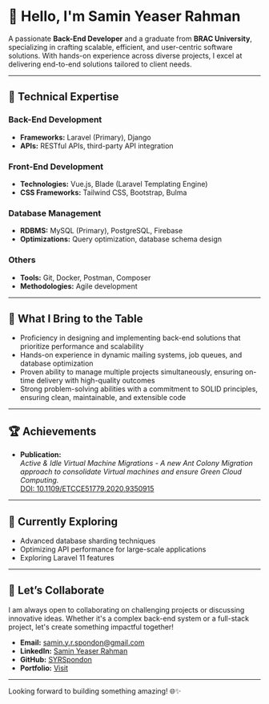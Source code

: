 # 👋 Hello, I'm **Samin Yeaser Rahman**

A passionate **Back-End Developer** and a graduate from **BRAC University**, specializing in crafting scalable, efficient, and user-centric software solutions. With hands-on experience across diverse projects, I excel at delivering end-to-end solutions tailored to client needs.

---

## 🚀 **Technical Expertise**

### Back-End Development  
- **Frameworks:** Laravel (Primary), Django
- **APIs:** RESTful APIs, third-party API integration  

### Front-End Development  
- **Technologies:** Vue.js, Blade (Laravel Templating Engine)
- **CSS Frameworks:** Tailwind CSS, Bootstrap, Bulma  

### Database Management  
- **RDBMS:** MySQL (Primary), PostgreSQL, Firebase  
- **Optimizations:** Query optimization, database schema design  

### Others  
- **Tools:** Git, Docker, Postman, Composer  
- **Methodologies:** Agile development

---

## 🌟 **What I Bring to the Table**  
- Proficiency in designing and implementing back-end solutions that prioritize performance and scalability  
- Hands-on experience in dynamic mailing systems, job queues, and database optimization  
- Proven ability to manage multiple projects simultaneously, ensuring on-time delivery with high-quality outcomes  
- Strong problem-solving abilities with a commitment to SOLID principles, ensuring clean, maintainable, and extensible code

---

## 🏆 **Achievements**

- **Publication:**  
  *Active & Idle Virtual Machine Migrations - A new Ant Colony Migration approach to consolidate Virtual machines and ensure Green Cloud Computing.*  
  [DOI: 10.1109/ETCCE51779.2020.9350915](https://ieeexplore.ieee.org/document/9350915)   

---

## 🎯 **Currently Exploring**  
- Advanced database sharding techniques  
- Optimizing API performance for large-scale applications  
- Exploring Laravel 11 features  

---

## 🤝 **Let’s Collaborate**

I am always open to collaborating on challenging projects or discussing innovative ideas. Whether it's a complex back-end system or a full-stack project, let's create something impactful together!

- **Email:** [samin.y.r.spondon@gmail.com](mailto:samin.y.r.spondon@gmail.com)  
- **LinkedIn:** [Samin Yeaser Rahman](https://www.linkedin.com/in/syrspondon/)  
- **GitHub:** [SYRSpondon](https://github.com/syrspondon)
- **Portfolio:** [Visit](https://syrspondon.github.io/portfolio/)

---

Looking forward to building something amazing! 🌐✨
